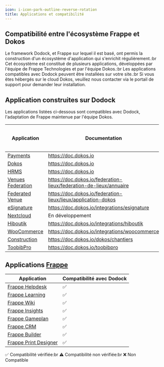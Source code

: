 ```yaml
---
icon: i-icon-park-outline-reverse-rotation
title: Applications et compatibilité
---
```


## Compatibilité entre l'écosystème Frappe et Dokos

Le framework Dodock, et Frappe sur lequel il est basé, ont permis la construction d'un écosystème d'application qui s'enrichit régulièrement.:br
Cet écosystème est constitué de plusieurs applications, développées par l'équipe de Frappe Technologies et par l'équipe Dokos.:br
Les applications compatibles avec Dodock peuvent être installées sur votre site.:br
Si vous êtes hébergés sur le cloud Dokos, veuillez nous contacter via le portail de support pour demander leur installation.

## Application construites sur Dodock

Les applications listées ci-dessous sont compatibles avec Dodock, l'adaptation de Frappe maintenue par l'équipe Dokos.

| Application                                                     | Documentation                                                        | Application correspondante dans le Frappeverse |
| --------------------------------------------------------------- | -------------------------------------------------------------------- | ---------------------------------------------- |
| [Payments](https://gitlab.com/dokos/payments)                   | <https://doc.dokos.io>                                               | [Payments](https://github.com/frappe/payments) |
| [Dokos](https://gitlab.com/dokos/dokos)                         | <https://doc.dokos.io>                                               | [ERPNext](https://github.com/frappe/erpnext)   |
| [HRMS](https://gitlab.com/dokos/hrms)                           | <https://doc.dokos.io>                                               | [Frappe HR](https://github.com/frappe/hrms)    |
| [Venues Federation](https://gitlab.com/dokos/venues-federation) | <https://doc.dokos.io/federation-lieux/federation-de-lieux/annuaire> |                                                |
| [Federated Venue](https://gitlab.com/dokos/federated-venue)     | <https://doc.dokos.io/federation-lieux/lieux/application-dokos>      |                                                |
| [eSignature](https://gitlab.com/dokos/esignature)               | <https://doc.dokos.io/integrations/esignature>                       |                                                |
| [Nextcloud](https://gitlab.com/dokos/nextcloud)                 | En développement                                                     |                                                |
| [Hiboutik](https://gitlab.com/dokos/hiboutik)                   | <https://doc.dokos.io/integrations/hiboutik>                         |                                                |
| [WooCommerce](https://gitlab.com/dokos/dokos-woocommerce)       | <https://doc.dokos.io/integrations/woocommerce>                      |                                                |
| [Construction](https://gitlab.com/dokos/construction)           | <https://doc.dokos.io/dokos/chantiers>                               |                                                |
| [ToobibPro](https://framagit.org/toobib/toobib-pro)             | <https://doc.dokos.io/toobibpro>                                     |                                                |

## Applications [Frappe](https://frappe.io/products)

| Application                                               | Compatibilité avec Dodock |
| --------------------------------------------------------- | ------------------------- |
| [Frappe Helpdesk](https://frappe.io/helpdesk)             | ✅                         |
| [Frappe Learning](https://frappe.io/learning)             | ✅                         |
| [Frappe Wiki](https://frappe.io/wiki)                     | ✅                         |
| [Frappe Insights](https://frappe.io/insights)             | ✅                         |
| [Frappe Gameplan](https://frappe.io/gameplan)             | ✅                         |
| [Frappe CRM](https://frappe.io/crm)                       | ✅                         |
| [Frappe Builder](https://frappe.io/builder)               | ✅                         |
| [Frappe Print Designer](https://frappe.io/print-designer) | ✅                         |

✅ Compatibilité vérifiée:br
⚠️ Compatibilité non vérifiée:br
❌ Non Compatible
